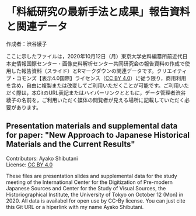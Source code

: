 # **「料紙研究の最新手法と成果」報告資料と関連データ**

作成者：渋谷綾子  

ここに示したファイルは，2020年10月12日（月）東京大学史料編纂所前近代日本史情報国際センター・画像史料解析センター共同研究会の報告資料の作成で使用した報告資料（スライド）とRマークダウンの関連データです。クリエイティブ・コモンズ【表示4.0国際】ライセンス（[CC BY 4.0](https://creativecommons.org/licenses/by/4.0/legalcode.ja)）に従う限り，商用利用を含め，自由に複製または改変してご利用いただくことが可能です。ご利用いただく際は，本GitのURL表記またはハイパーリンクとともに，データ管理者渋谷綾子の名前を，ご利用いただく媒体の閲覧者が見える場所に記載していただく必要があります。  
</p>

## **Presentation materials and supplemental data for paper: "New Approach to Japanese Historical Materials and the Current Results"**

Contributors: Ayako Shibutani  
License: [CC BY 4.0](https://creativecommons.org/licenses/by/4.0/legalcode)  

These files are presentation slides and supplemental data for the study meeting of the International Center for the Digitization of Pre-modern Japanese Sources and Center for the Study of Visual Sources, the Historiographical Institute, the University of Tokyo on October 12 (Mon) in 2020. All data is availabel for open use by CC-By license. You can just cite this Git URL or a hiperlink with my name Ayako Shibutani.
